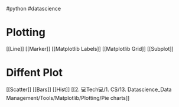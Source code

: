 #python #datascience 
# Plotting
[[Line]]
[[Marker]]
[[Matplotlib Labels]]
[[Matplotlib Grid]]
[[Subplot]]

# Diffent Plot 
[[Scatter]]
[[Bars]]
[[Hist]]
[[2. 💻Tech💻/1. CS/13. Datascience_Data Management/Tools/Matplotlib/Plotting/Pie charts]]